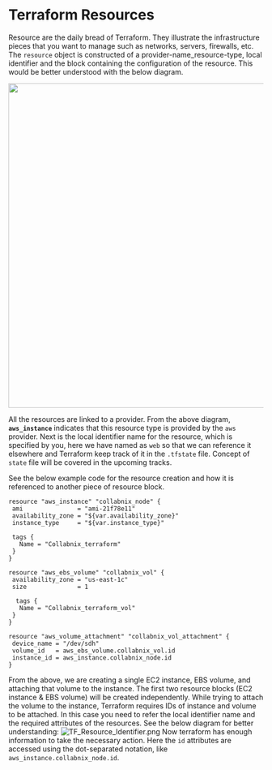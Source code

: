 # Terraform Resources

Resource are the daily bread of Terraform. They illustrate the infrastructure pieces that you want to manage such as networks, servers, firewalls, etc. The `resource` object is constructed of a provider-name_resource-type, local identifier and the block containing the configuration of the resource. This would be better understood with the below diagram.

<img src="https://github.com/Raviadonis/terraform-1/blob/master/images/Terraform_Resource_definition.png" width="640">

All the resources are linked to a provider. From the above diagram, **`aws_instance`** indicates that this resource type is provided by the `aws` provider. Next is the local identifier name for the resource, which is specified by you, here we have named as `web` so that we can reference it elsewhere and Terraform keep track of it in the `.tfstate` file. Concept of `state` file will be covered in the upcoming tracks.

See the below example code for the resource creation and how it is referenced to another piece of resource block.

```hcl
resource "aws_instance" "collabnix_node" {
 ami               = "ami-21f78e11"
 availability_zone = "${var.availability_zone}"
 instance_type     = "${var.instance_type}"

 tags {
   Name = "Collabnix_terraform"
 }
}

resource "aws_ebs_volume" "collabnix_vol" {
 availability_zone = "us-east-1c"
 size              = 1

  tags {
   Name = "Collabnix_terraform_vol"
 }
}

resource "aws_volume_attachment" "collabnix_vol_attachment" {
 device_name = "/dev/sdh"
 volume_id   = aws_ebs_volume.collabnix_vol.id
 instance_id = aws_instance.collabnix_node.id
}
```

From the above, we are creating a single EC2 instance, EBS volume, and attaching that volume to the instance. The first two resource blocks (EC2 instance & EBS volume) will be created independently. While trying to attach the volume to the instance, Terraform requires IDs of instance and volume to be attached. In this case you need to refer the local identifier name and the required attributes of the resources. See the below diagram for better understanding:
![TF_Resource_Identifier.png](https://github.com/Raviadonis/terraform-1/blob/master/images/Terraform_Resource_Identifier.png)
Now terraform has enough information to take the necessary action. Here the `id` attributes are accessed using the dot-separated notation, like `aws_instance.collabnix_node.id`.
